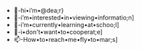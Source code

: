 - 👋-hi•i’m•@dea;r}
- 👀-i’m•interested•in•viewing•informatio;n]
- 🌱-i’m•currently•learning•at•schoo;l]
- 💞️-i•don't•want•to•cooperat;e]
- 📫-How•to•reach•me•fly•to•mar;s]

<!---
dea-r/dea-r is a ✨ special ✨ repository because its `README.md` (this file) appears on your GitHub profile.
You can click the Preview link to take a look at your changes.
--->
